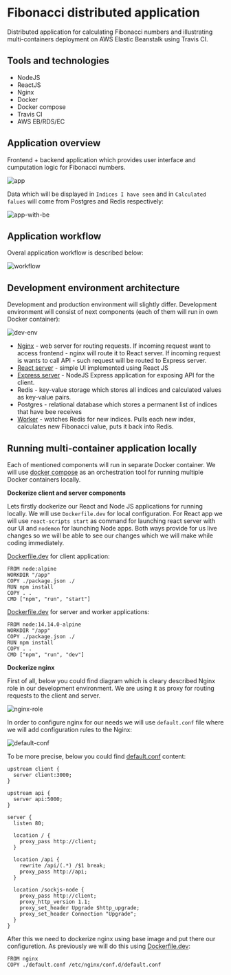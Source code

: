 # Fibonacci distributed application

Distributed application for calculating Fibonacci numbers and illustrating multi-containers deployment on AWS Elastic Beanstalk using Travis CI.

## Tools and technologies

* NodeJS
* ReactJS
* Nginx
* Docker
* Docker compose
* Travis CI
* AWS EB/RDS/EC


## Application overview

Frontend + backend application which provides user interface and cumputation logic for Fibonacci numbers.

![app](https://github.com/rgederin/fibonacci-distributed-app/blob/master/img/app.png)

Data which will be displayed in `Indices I have seen` and in `Calculated falues` will come from Postgres and Redis respectively:

![app-with-be](https://github.com/rgederin/fibonacci-distributed-app/blob/master/img/app-with-be.png)


## Application workflow

Overal application workflow is described below:

![workflow](https://github.com/rgederin/fibonacci-distributed-app/blob/master/img/workflow.png)


## Development environment architecture

Development and production environment will slightly differ. Development environment will consist of next components (each of them will run in own Docker container):

![dev-env](https://github.com/rgederin/fibonacci-distributed-app/blob/master/img/dev-env.png)

* [Nginx](https://github.com/rgederin/fibonacci-distributed-app/blob/master/nginx) - web server for routing requests. If incoming request want to access frontend - nginx will route it to React server. If incoming request is wants to call API - such request will be routed to Express server. 
* [React server](https://github.com/rgederin/fibonacci-distributed-app/blob/master/client) - simple UI implemented using React JS
* [Express server](https://github.com/rgederin/fibonacci-distributed-app/blob/master/server) - NodeJS Express application for exposing API for the client. 
* Redis - key-value storage which stores all indices and calculated values as key-value pairs.
* Postgres - relational database which stores a permanent list of indices that have bee receives
* [Worker](https://github.com/rgederin/fibonacci-distributed-app/blob/master/worker) - watches Redis for new indices. Pulls each new index, calculates new Fibonacci value, puts it back into Redis. 

## Running multi-container application locally

Each of mentioned components will run in separate Docker container. We will use [docker compose](https://docs.docker.com/compose/) as an orchestration tool for running multiple Docker containers locally. 

**Dockerize client and server components**

Lets firstly dockerize our React and Node JS applications for running locally. We will use `Dockerfile.dev` for local configuration. For React app we will use `react-scripts start` as command for launching react server with our UI and `nodemon` for launching Node apps. Both ways provide for us live changes so we will be able to see our changes which we will make while coding immediately.

[Dockerfile.dev](https://github.com/rgederin/fibonacci-distributed-app/blob/master/client/Dockerfile.dev) for client application:

```
FROM node:alpine
WORKDIR "/app"
COPY ./package.json ./
RUN npm install
COPY . .
CMD ["npm", "run", "start"]
```

[Dockerfile.dev](https://github.com/rgederin/fibonacci-distributed-app/blob/master/server/Dockerfile.dev) for server and worker applications:

```
FROM node:14.14.0-alpine
WORKDIR "/app"
COPY ./package.json ./
RUN npm install
COPY . .
CMD ["npm", "run", "dev"]
```

**Dockerize nginx**

First of all, below you could find diagram which is cleary described Nginx role in our development environment. We are using it as proxy for routing requests to the client and server.

![nginx-role](https://github.com/rgederin/fibonacci-distributed-app/blob/master/img/nginx-role.png)

In order to configure nginx for our needs we will use `default.conf` file where we will add configuration rules to the Nginx:

![default-conf](https://github.com/rgederin/fibonacci-distributed-app/blob/master/img/default-conf.png)

To be more precise, below you could find [default.conf](https://github.com/rgederin/fibonacci-distributed-app/blob/master/nginx/default.conf) content:

```
upstream client {
  server client:3000;
}

upstream api {
  server api:5000;
}

server {
  listen 80;

  location / {
    proxy_pass http://client;
  }

  location /api {
    rewrite /api/(.*) /$1 break;
    proxy_pass http://api;
  }

  location /sockjs-node {
    proxy_pass http://client;
    proxy_http_version 1.1;
    proxy_set_header Upgrade $http_upgrade;
    proxy_set_header Connection "Upgrade";
  }
}
```
After this we need to dockerize nginx using base image and put there our configuretion. As previously we will do this using [Dockerfile.dev](https://github.com/rgederin/fibonacci-distributed-app/blob/master/nginx/Dockerfile.dev):

```
FROM nginx
COPY ./default.conf /etc/nginx/conf.d/default.conf
```


